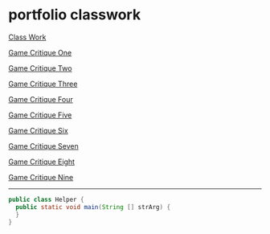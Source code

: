 # portfolio classwork

[Class Work](Classwork.md)

[Game Critique One](critique_one.md)

[Game Critique Two](critique_two.md)

[Game Critique Three](critique_three.md)

[Game Critique Four](critique_four.md)

[Game Critique Five](critique_five.md)

[Game Critique Six](critique_six.md)

[Game Critique Seven](critique_seven.md)

[Game Critique Eight](critique_eight.md)

[Game Critique Nine](critique_nine.md)


---

```java
public class Helper {
  public static void main(String [] strArg) {
  }
}
```
